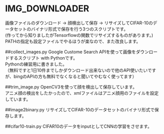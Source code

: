 IMG_DOWNLOADER
====
画像ファイルのダウンロード -> 顔検出して保存 -> リサイズしてCIFAR-10のデータセットのバイナリ形式で保存を行う3つのスクリプトです。<BR>
(作ってから知りましたがTensorflowの関数でリサイズするものがあります。)<BR>
PATHの指定も設定ファイルでやるほうが楽なので、また改良します。

##collect_images.py
Google Custome Search APIを使って画像をダウンロードするスクリプト with Pythonです。
<BR>
Pythonの練習用に書きました。
<BR>
（無料ですと1日10件までしかダウンロード出来ないので他のAPI使いたいですが、bingのAPIの方も無料でなくなると聞いてやむなく使ってます）

##trim_image.py
OpenCV3を使って顔を検出して保存しています。
<BR>
アニメ顔の検出をしたかったので、xmlファイルはアニメ顔用のファイルを設定しています。

##image2binary.py
リサイズしてCIFAR-10のデータセットのバイナリ形式で保存します。

##cifar10-train.py
CIFAR10のデータをinputとしてCNNの学習をさせます。
